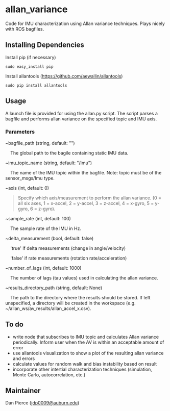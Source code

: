 # allan_variance #
Code for IMU characterization using Allan variance techniques. Plays nicely with ROS bagfiles.

## Installing Dependencies ##

Install pip (if necessary)
```
sudo easy_install pip
```

Install allantools (https://github.com/aewallin/allantools)
```
sudo pip install allantools
```

## Usage ##

A launch file is provided for using the allan.py script. The script parses a bagfile and performs allan variance on the specified topic and IMU axis. 

### Parameters ###

~bagfile_path (string, default: "")

&nbsp;&nbsp;&nbsp;&nbsp;The global path to the bagile containing static IMU data.

~imu_topic_name (string, default: "/imu")

&nbsp;&nbsp;&nbsp;&nbsp;The name of the IMU topic within the bagfile. Note: topic must be of the sensor_msgs/Imu type.

~axis (int, default: 0)

>Specify which axis/measurement to perform the allan variance. (0 = all six axes, 1 = x-accel, 2 = y-accel, 3 = z-accel, 4 = x-gyro, 5 = y-gyro, 6 = z-gyro).

~sample_rate (int, default: 100)

&nbsp;&nbsp;&nbsp;&nbsp;The sample rate of the IMU in Hz.

~delta_measurement (bool, default: false)

&nbsp;&nbsp;&nbsp;&nbsp;'true' if delta measurements (change in angle/velocity)

&nbsp;&nbsp;&nbsp;&nbsp;'false' if rate measurements (rotation rate/acceleration)

~number_of_lags (int, default: 1000)

&nbsp;&nbsp;&nbsp;&nbsp;The number of lags (tau values) used in calculating the allan variance.

~results_directory_path (string, default: None)

&nbsp;&nbsp;&nbsp;&nbsp;The path to the directory where the results should be stored. If left unspecified, a directory will be created in the workspace (e.g. ~/allan_ws/av_results/allan_accel_x.csv).

## To do ##

- write node that subscribes to IMU topic and calculates Allan variance periodically. Inform user when the AV is within an acceptable amount of error
- use allantools visualization to show a plot of the resulting allan variance and errors
- calculate values for random walk and bias instability based on result
- incorporate other intertial characterization techniques (simulation, Monte Carlo, autocorrelation, etc.)

## Maintainer ##
Dan Pierce (jdp0009@auburn.edu)
